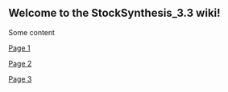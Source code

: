 ## Welcome to the StockSynthesis_3.3 wiki!

Some content

[Page 1](initial-content-1)

[Page 2](initial-content-2)

[Page 3](initial-content-3)

